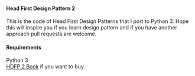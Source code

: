 #### Head First Design Pattern 2
This is the code of Head First Design Patterns that I port to Python 3. Hope this will inspire you if you learn design pattern and if you have another approach pull requests are welcome.

#### Requirements
Python 3\
[HDFP 2 Book](https://www.amazon.com/Head-First-Design-Patterns-Object-Oriented/dp/149207800X) if you want to buy.
